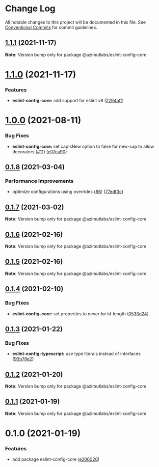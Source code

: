 # Change Log

All notable changes to this project will be documented in this file.
See [Conventional Commits](https://conventionalcommits.org) for commit guidelines.

## [1.1.1](https://github.com/azimutlabs/eslint/compare/@azimutlabs/eslint-config-core@1.1.0...@azimutlabs/eslint-config-core@1.1.1) (2021-11-17)

**Note:** Version bump only for package @azimutlabs/eslint-config-core





# [1.1.0](https://github.com/azimutlabs/eslint/compare/@azimutlabs/eslint-config-core@1.0.0...@azimutlabs/eslint-config-core@1.1.0) (2021-11-17)


### Features

* **eslint-config-core:** add support for eslint v8 ([2294aff](https://github.com/azimutlabs/eslint/commit/2294aff76ee1cd7ba0446b377f90cfe658a92155))





# [1.0.0](https://github.com/azimutlabs/eslint/compare/@azimutlabs/eslint-config-core@0.1.8...@azimutlabs/eslint-config-core@1.0.0) (2021-08-11)


### Bug Fixes

* **eslint-config-core:** set capIsNew option to false for new-cap to allow decorators ([#11](https://github.com/azimutlabs/eslint/issues/11)) ([e07ca90](https://github.com/azimutlabs/eslint/commit/e07ca90509c43fbe835a2a41f4f444329daab5aa))





## [0.1.8](https://github.com/azimutlabs/eslint/compare/@azimutlabs/eslint-config-core@0.1.7...@azimutlabs/eslint-config-core@0.1.8) (2021-03-04)


### Performance Improvements

* optimize configurations using overrides ([#6](https://github.com/azimutlabs/eslint/issues/6)) ([77edf3c](https://github.com/azimutlabs/eslint/commit/77edf3cfe33e2afb499c5fd26813a0e09dafd110))





## [0.1.7](https://github.com/azimutlabs/eslint/compare/@azimutlabs/eslint-config-core@0.1.6...@azimutlabs/eslint-config-core@0.1.7) (2021-03-02)

**Note:** Version bump only for package @azimutlabs/eslint-config-core





## [0.1.6](https://github.com/azimutlabs/eslint/compare/@azimutlabs/eslint-config-core@0.1.5...@azimutlabs/eslint-config-core@0.1.6) (2021-02-16)

**Note:** Version bump only for package @azimutlabs/eslint-config-core





## [0.1.5](https://github.com/azimutlabs/eslint/compare/@azimutlabs/eslint-config-core@0.1.4...@azimutlabs/eslint-config-core@0.1.5) (2021-02-16)

**Note:** Version bump only for package @azimutlabs/eslint-config-core





## [0.1.4](https://github.com/azimutlabs/eslint/compare/@azimutlabs/eslint-config-core@0.1.3...@azimutlabs/eslint-config-core@0.1.4) (2021-02-10)


### Bug Fixes

* **eslint-config-core:** set properties to never for id-length ([0533d24](https://github.com/azimutlabs/eslint/commit/0533d241440888470ed5d06cf9e2b6c234547f5d))





## [0.1.3](https://github.com/azimutlabs/eslint/compare/@azimutlabs/eslint-config-core@0.1.2...@azimutlabs/eslint-config-core@0.1.3) (2021-01-22)


### Bug Fixes

* **eslint-config-typescript:** use type literals instead of interfaces ([93b78e2](https://github.com/azimutlabs/eslint/commit/93b78e2ebd5486386edb0390015e623b7f2f6e0f))





## [0.1.2](https://github.com/azimutlabs/eslint/compare/@azimutlabs/eslint-config-core@0.1.1...@azimutlabs/eslint-config-core@0.1.2) (2021-01-20)

**Note:** Version bump only for package @azimutlabs/eslint-config-core





## [0.1.1](https://github.com/azimutlabs/eslint/compare/@azimutlabs/eslint-config-core@0.1.0...@azimutlabs/eslint-config-core@0.1.1) (2021-01-19)

**Note:** Version bump only for package @azimutlabs/eslint-config-core





# 0.1.0 (2021-01-19)


### Features

* add package eslint-config-core ([e206026](https://github.com/azimutlabs/eslint/commit/e206026b14b686615bd3dd3f2a5a25b6f8836004))
